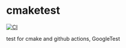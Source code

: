 # cmaketest

[![CI](https://github.com/HiroShinke/cmaketest/actions/workflows/cmake.yml/badge.svg)](https://github.com/HiroShinke/cmaketest/actions/workflows/cmake.yml)

test for cmake and github actions, GoogleTest
